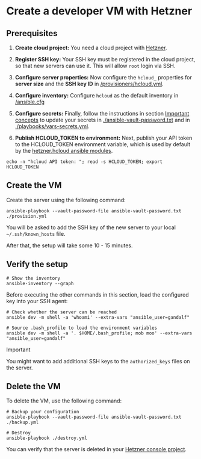 # Create a developer VM with Hetzner

## Prerequisites

1. **Create cloud project:** You need a cloud project with [Hetzner](https://www.hetzner.com/).

2. **Register SSH key:** Your SSH key must be registered in the cloud project, so that new servers can use it. This will allow `root` login via SSH.

3. **Configure server properties:** Now configure the `hcloud_` properties for **server size** and the **SSH key ID** in [/provisioners/hcloud.yml](../provisioners/hcloud.yml).

4. **Configure inventory:** Configure `hcloud` as the default inventory in [/ansible.cfg](../ansible.cfg)

5. **Configure secrets:** Finally, follow the instructions in section [Important concepts](./important-concepts.md) to update your secrets in [./ansible-vault-password.txt](./ansible-vault-password.txt) and in [./playbooks/vars-secrets.yml](./playbooks/vars-secrets.yml).

6. **Publish HCLOUD_TOKEN to environment:** Next, publish your API token to the HCLOUD_TOKEN environment variable, which is used by default by the [hetzner.hcloud ansible modules](https://docs.ansible.com/ansible/latest/collections/hetzner/hcloud/).

```shell
echo -n "hcloud API token: "; read -s HCLOUD_TOKEN; export HCLOUD_TOKEN
```

## Create the VM

Create the server using the following command:

```shell
ansible-playbook --vault-password-file ansible-vault-password.txt ./provision.yml
```

You will be asked to add the SSH key of the new server to your local
`~/.ssh/known_hosts` file.

After that, the setup will take some 10 - 15 minutes.

## Verify the setup

```shell
# Show the inventory
ansible-inventory --graph
```

Before executing the other commands in this section, load the configured key into your SSH agent:

```shell
# Check whether the server can be reached
ansible dev -m shell -a 'whoami' --extra-vars "ansible_user=gandalf"

# Source .bash_profile to load the environment variables
ansible dev -m shell -a '. $HOME/.bash_profile; mob moo' --extra-vars "ansible_user=gandalf"
```

>[!IMPORTANT]
> You might want to add additional SSH keys to the `authorized_keys` files on
> the server.

## Delete the VM

To delete the VM, use the following command:

```shell
# Backup your configuration
ansible-playbook --vault-password-file ansible-vault-password.txt ./backup.yml

# Destroy
ansible-playbook ./destroy.yml
```

You can verify that the server is deleted in your
[Hetzner console project](https://console.hetzner.cloud/projects/10607445/servers).
